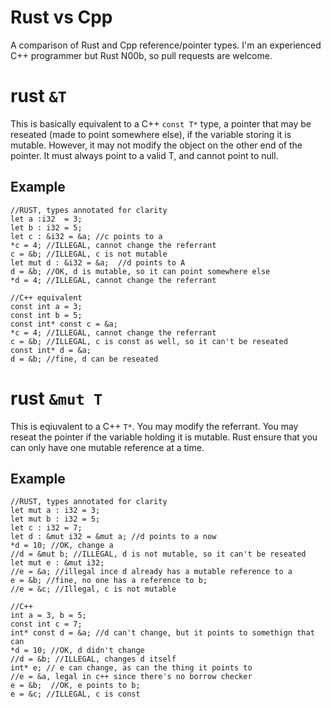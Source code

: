 # Rust vs Cpp
A comparison of Rust and Cpp reference/pointer types.  I'm an experienced C++ programmer but Rust N00b, so pull requests are welcome.

# rust `&T`
This is basically equivalent to a C++ `const T*` type, a pointer that may be reseated (made to point somewhere else), if the variable storing it is mutable.  However, it may not modify the object on the other end of the pointer.   It must always point to a valid T, and cannot point to null.
## Example
```
//RUST, types annotated for clarity
let a :i32  = 3; 
let b : i32 = 5;
let c : &i32 = &a; //c points to a
*c = 4; //ILLEGAL, cannot change the referrant
c = &b; //ILLEGAL, c is not mutable
let mut d : &i32 = &a;  //d points to A 
d = &b; //OK, d is mutable, so it can point somewhere else
*d = 4; //ILLEGAL, cannot change the referrant

//C++ equivalent
const int a = 3;
const int b = 5;
const int* const c = &a;
*c = 4; //ILLEGAL, cannot change the referrant
c = &b; //ILLEGAL, c is const as well, so it can't be reseated
const int* d = &a; 
d = &b; //fine, d can be reseated
```
# rust `&mut T`
This is eqiuvalent to a C++ `T*`.  You may modify the referrant.  You may reseat the pointer if the variable holding it is mutable.  Rust ensure that you can only have one mutable reference at a time.

## Example
```
//RUST, types annotated for clarity
let mut a : i32 = 3;
let mut b : i32 = 5;
let c : i32 = 7;
let d : &mut i32 = &mut a; //d points to a now
*d = 10; //OK, change a
//d = &mut b; //ILLEGAL, d is not mutable, so it can't be reseated
let mut e : &mut i32;
//e = &a; //illegal ince d already has a mutable reference to a
e = &b; //fine, no one has a reference to b;
//e = &c; //Illegal, c is not mutable

//C++
int a = 3, b = 5;
const int c = 7;
int* const d = &a; //d can't change, but it points to somethign that can
*d = 10; //OK, d didn't change
//d = &b; //ILLEGAL, changes d itself
int* e; // e can change, as can the thing it points to
//e = &a, legal in c++ since there's no borrow checker
e = &b;  //OK, e points to b;
e = &c; //ILLEGAL, c is const



```


